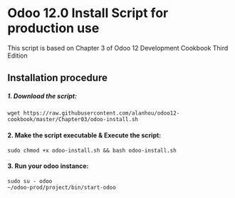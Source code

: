 # Odoo 12.0 Install Script for production use

This script is based on Chapter 3 of Odoo 12 Development Cookbook Third Edition

## Installation procedure

##### 1. Download the script:
```
wget https://raw.githubusercontent.com/alanhou/odoo12-cookbook/master/Chapter03/odoo-install.sh
```

#### 2. Make the script executable & Execute the script:
```
sudo chmod +x odoo-install.sh && bash odoo-install.sh
```

#### 3. Run your odoo instance:
```
sudo su - odoo
~/odoo-prod/project/bin/start-odoo
```